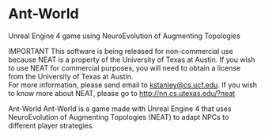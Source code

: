 # Ant-World
Unreal Engine 4 game using NeuroEvolution of Augmenting Topologies

IMPORTANT
This software is being released for non-commercial use because NEAT is a property of the University of Texas at Austin.
If you wish to use NEAT for commercial purposes, you will need to obtain a license from the University of Texas at Austin.  
For more information, please send email to kstanley@cs.ucf.edu.
If you wish to know more about NEAT, please go to http://nn.cs.utexas.edu/?neat

Ant-World
Ant-World is a game made with Unreal Engine 4 that uses NeuroEvolution of Augmenting Topologies (NEAT) to adapt NPCs to different player strategies.
